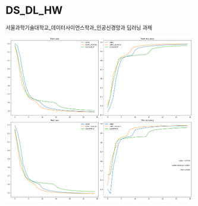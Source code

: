# DS_DL_HW
서울과학기술대학교_데이터사이언스학과_인공신경망과 딥러닝 과제


![initial](https://github.com/bae301764/DS_DL_HW/blob/main/loss%20and%20accuracy%20plot.png)
